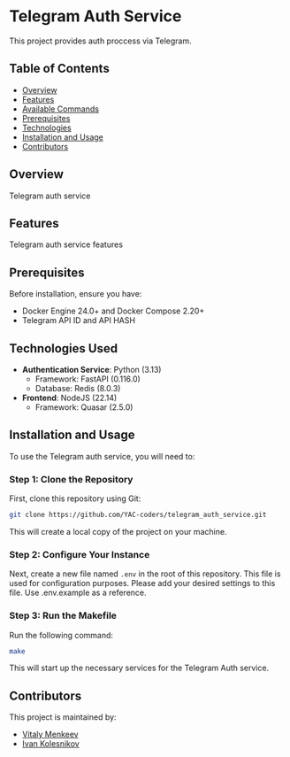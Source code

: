 # Telegram Auth Service

This project provides auth proccess via Telegram.

## Table of Contents

- [Overview](#overview)
- [Features](#features)
- [Available Commands](#available-commands)
- [Prerequisites](#prerequisites)
- [Technologies](#technologies-used)
- [Installation and Usage](#installation-and-usage)
- [Contributors](#contributors)

## Overview

Telegram auth service

## Features

Telegram auth service features

## Prerequisites

Before installation, ensure you have:

- Docker Engine 24.0+ and Docker Compose 2.20+
- Telegram API ID and API HASH

## Technologies Used

- **Authentication Service**: Python (3.13)
  - Framework: FastAPI (0.116.0)
  - Database: Redis (8.0.3)
- **Frontend**: NodeJS (22.14)
  - Framework: Quasar (2.5.0)

## Installation and Usage

To use the Telegram auth service, you will need to:

### Step 1: Clone the Repository

First, clone this repository using Git:

```bash
git clone https://github.com/YAC-coders/telegram_auth_service.git
```

This will create a local copy of the project on your machine.

### Step 2: Configure Your Instance

Next, create a new file named `.env` in the root of this repository.
This file is used for configuration purposes.
Please add your desired settings to this file. Use .env.example as a reference.

### Step 3: Run the Makefile

Run the following command:

```bash
make
```

This will start up the necessary services for the Telegram Auth service.

## Contributors

This project is maintained by:

- [Vitaly Menkeev](https://github.com/VitalyMenkeev)
- [Ivan Kolesnikov](https://github.com/VanyaKolesnikov)
